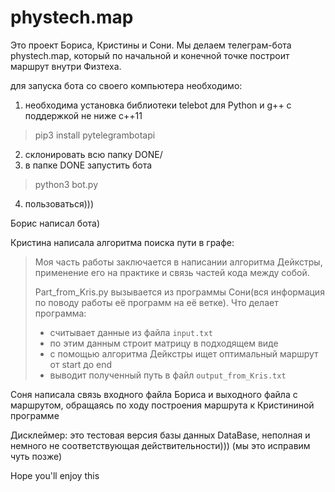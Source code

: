 # phystech.map

Это проект Бориса, Кристины и Сони. Мы делаем телеграм-бота phystech.map, который по начальной и конечной точке построит маршрут внутри Физтеха. 

для запуска бота со своего компьютера необходимо:

1) необходима установка библиотеки telebot для Python и g++ с поддержкой не ниже c++11
> pip3 install pytelegrambotapi
2) склонировать всю папку DONE/
3) в папке DONE запустить бота 
> python3 bot.py
4) пользоваться)))
  
Борис написал бота)
  
Кристина написала алгоритма поиска пути в графе:
>
>Моя часть работы заключается в написании алгоритма Дейкстры, применение его на практике и связь частей кода между собой.
>
>Part_from_Kris.py вызывается из программы Сони(вся информация по поводу работы её программ на её ветке).
>Что делает программа:
>- считывает данные из файла `input.txt`
>- по этим данным строит матрицу в подходящем виде
>- с помощью алгоритма Дейкстры ищет оптимальный маршрут от start до end
>- выводит полученный путь в файл `output_from_Kris.txt`
  

Соня написала связь входного файла Бориса и выходного файла с маршрутом, обращаясь по ходу построения маршрута к Кристининой программе
  
Дисклеймер: это тестовая версия базы данных DataBase, неполная и немного не соответствующая действительности))) (мы это исправим чуть позже)
  
Hope you'll enjoy this
